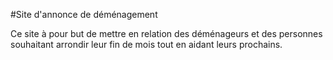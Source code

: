 #Site d'annonce de déménagement

Ce site à pour but de mettre en relation des déménageurs et des personnes souhaitant arrondir leur fin de mois tout en aidant leurs prochains.